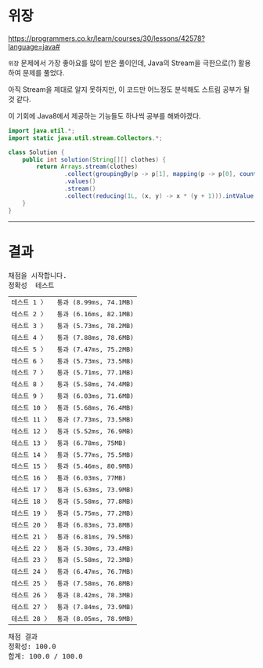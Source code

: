 # 위장
https://programmers.co.kr/learn/courses/30/lessons/42578?language=java#

`위장` 문제에서 가장 좋아요를 많이 받은 풀이인데, Java의 Stream을 극한으로(?) 활용하여 문제를 풀었다.

아직 Stream을 제대로 알지 못하지만, 이 코드만 어느정도 분석해도 스트림 공부가 될 것 같다.

이 기회에 Java8에서 제공하는 기능들도 하나씩 공부를 해봐야겠다.

```java
import java.util.*;
import static java.util.stream.Collectors.*;

class Solution {
    public int solution(String[][] clothes) {
        return Arrays.stream(clothes)
                .collect(groupingBy(p -> p[1], mapping(p -> p[0], counting())))
                .values()
                .stream()
                .collect(reducing(1L, (x, y) -> x * (y + 1))).intValue() - 1;
    }
}
```

---

# 결과

<div id="output" class="console-output tab-pane fade in active show"><pre class="console-content"><div></div><div class="console-heading">채점을 시작합니다.</div><div class="console-message">정확성  테스트</div><table class="console-test-group" data-category="correctness"><tbody><tr data-testcase-id="32828"><td valign="top" class="td-label">테스트 1 <span>〉</span></td><td class="result passed">통과 (8.99ms, 74.1MB)</td></tr><tr data-testcase-id="32829"><td valign="top" class="td-label">테스트 2 <span>〉</span></td><td class="result passed">통과 (6.16ms, 82.1MB)</td></tr><tr data-testcase-id="32830"><td valign="top" class="td-label">테스트 3 <span>〉</span></td><td class="result passed">통과 (5.73ms, 78.2MB)</td></tr><tr data-testcase-id="32831"><td valign="top" class="td-label">테스트 4 <span>〉</span></td><td class="result passed">통과 (7.88ms, 78.6MB)</td></tr><tr data-testcase-id="32832"><td valign="top" class="td-label">테스트 5 <span>〉</span></td><td class="result passed">통과 (7.47ms, 75.2MB)</td></tr><tr data-testcase-id="32833"><td valign="top" class="td-label">테스트 6 <span>〉</span></td><td class="result passed">통과 (5.73ms, 73.5MB)</td></tr><tr data-testcase-id="32834"><td valign="top" class="td-label">테스트 7 <span>〉</span></td><td class="result passed">통과 (5.71ms, 77.1MB)</td></tr><tr data-testcase-id="32835"><td valign="top" class="td-label">테스트 8 <span>〉</span></td><td class="result passed">통과 (5.58ms, 74.4MB)</td></tr><tr data-testcase-id="32836"><td valign="top" class="td-label">테스트 9 <span>〉</span></td><td class="result passed">통과 (6.03ms, 71.6MB)</td></tr><tr data-testcase-id="32837"><td valign="top" class="td-label">테스트 10 <span>〉</span></td><td class="result passed">통과 (5.68ms, 76.4MB)</td></tr><tr data-testcase-id="32838"><td valign="top" class="td-label">테스트 11 <span>〉</span></td><td class="result passed">통과 (7.73ms, 73.5MB)</td></tr><tr data-testcase-id="32839"><td valign="top" class="td-label">테스트 12 <span>〉</span></td><td class="result passed">통과 (5.52ms, 76.9MB)</td></tr><tr data-testcase-id="32840"><td valign="top" class="td-label">테스트 13 <span>〉</span></td><td class="result passed">통과 (6.78ms, 75MB)</td></tr><tr data-testcase-id="32841"><td valign="top" class="td-label">테스트 14 <span>〉</span></td><td class="result passed">통과 (5.77ms, 75.5MB)</td></tr><tr data-testcase-id="32842"><td valign="top" class="td-label">테스트 15 <span>〉</span></td><td class="result passed">통과 (5.46ms, 80.9MB)</td></tr><tr data-testcase-id="32843"><td valign="top" class="td-label">테스트 16 <span>〉</span></td><td class="result passed">통과 (6.03ms, 77MB)</td></tr><tr data-testcase-id="32844"><td valign="top" class="td-label">테스트 17 <span>〉</span></td><td class="result passed">통과 (5.63ms, 73.9MB)</td></tr><tr data-testcase-id="32845"><td valign="top" class="td-label">테스트 18 <span>〉</span></td><td class="result passed">통과 (5.58ms, 77.8MB)</td></tr><tr data-testcase-id="32846"><td valign="top" class="td-label">테스트 19 <span>〉</span></td><td class="result passed">통과 (5.75ms, 77.2MB)</td></tr><tr data-testcase-id="32847"><td valign="top" class="td-label">테스트 20 <span>〉</span></td><td class="result passed">통과 (6.83ms, 73.8MB)</td></tr><tr data-testcase-id="32848"><td valign="top" class="td-label">테스트 21 <span>〉</span></td><td class="result passed">통과 (6.81ms, 79.5MB)</td></tr><tr data-testcase-id="32849"><td valign="top" class="td-label">테스트 22 <span>〉</span></td><td class="result passed">통과 (5.30ms, 73.4MB)</td></tr><tr data-testcase-id="32850"><td valign="top" class="td-label">테스트 23 <span>〉</span></td><td class="result passed">통과 (5.58ms, 72.3MB)</td></tr><tr data-testcase-id="32851"><td valign="top" class="td-label">테스트 24 <span>〉</span></td><td class="result passed">통과 (6.47ms, 76.7MB)</td></tr><tr data-testcase-id="32852"><td valign="top" class="td-label">테스트 25 <span>〉</span></td><td class="result passed">통과 (7.58ms, 76.8MB)</td></tr><tr data-testcase-id="32853"><td valign="top" class="td-label">테스트 26 <span>〉</span></td><td class="result passed">통과 (8.42ms, 78.3MB)</td></tr><tr data-testcase-id="32854"><td valign="top" class="td-label">테스트 27 <span>〉</span></td><td class="result passed">통과 (7.84ms, 73.9MB)</td></tr><tr data-testcase-id="32855"><td valign="top" class="td-label">테스트 28 <span>〉</span></td><td class="result passed">통과 (8.05ms, 78.9MB)</td></tr></tbody></table><div class="console-heading">채점 결과</div><div class="console-message">정확성: 100.0</div><div class="console-message">합계: 100.0 / 100.0</div></pre></div>
